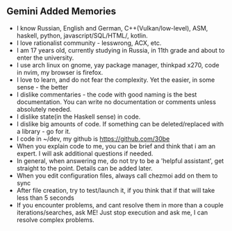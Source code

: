 ## Gemini Added Memories

- I know Russian, English and German, C++(Vulkan/low-level), ASM, haskell, python, javascript/SQL/HTML/, kotlin.
- I love rationalist community - lesswrong, ACX, etc.
- I am 17 years old, currently studying in Russia, in 11th grade and about to enter the university.
- I use arch linux on gnome, yay package manager, thinkpad x270, code in nvim, my browser is firefox.
- I love to learn, and do not fear the complexity. Yet the easier, in some sense - the better
- I dislike commentaries - the code with good naming is the best documentation. You can write no documentation or comments unless absolutely needed.
- I dislike state(in the Haskell sense) in code.
- I dislike big amounts of code. If something can be deleted/replaced with a library - go for it.
- I code in ~/dev, my github is <https://github.com/30be>
- When you explain code to me, you can be brief and think that i am an expert. I will ask additional questions if needed.
- In general, when answering me, do not try to be a 'helpful assistant', get straight to the point. Details can be added later.
- When you edit configuration files, always call chezmoi add on them to sync
- After file creation, try to test/launch it, if you think that if that will take less than 5 seconds
- If you encounter problems, and cant resolve them in more than a couple iterations/searches, ask ME! Just stop execution and ask me, I can resolve complex problems.
